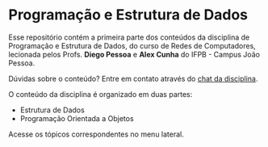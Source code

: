 # Programação e Estrutura de Dados

Esse repositório contém a primeira parte dos conteúdos da disciplina de Programação e Estrutura de Dados, do curso de Redes de Computadores, lecionada pelos Profs. **Diego Pessoa** e **Alex Cunha** do IFPB - Campus João Pessoa. 

Dúvidas sobre o conteúdo? Entre em contato através do [chat da disciplina](https://chat.google.com/u/1/room/AAAABxoi_-w).

O conteúdo da disciplina é organizado em duas partes:

* Estrutura de Dados
* Programação Orientada a Objetos

Acesse os tópicos correspondentes no menu lateral.

